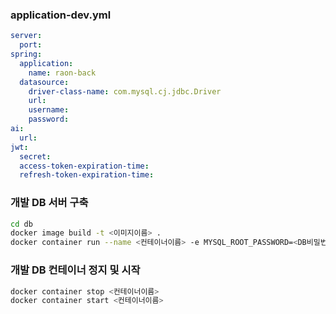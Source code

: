 ### application-dev.yml

```yaml
server:
  port:
spring:
  application:
    name: raon-back
  datasource:
    driver-class-name: com.mysql.cj.jdbc.Driver
    url:
    username:
    password:
ai:
  url:
jwt:
  secret:
  access-token-expiration-time:
  refresh-token-expiration-time:
```

### 개발 DB 서버 구축

```bash
cd db
docker image build -t <이미지이름> .
docker container run --name <컨테이너이름> -e MYSQL_ROOT_PASSWORD=<DB비밀번호> -p 3306:3306 -v <볼륨이름>:/var/lib/mysql -d <이미지이름>
```

### 개발 DB 컨테이너 정지 및 시작

```bash
docker container stop <컨테이너이름>
docker container start <컨테이너이름>
```
